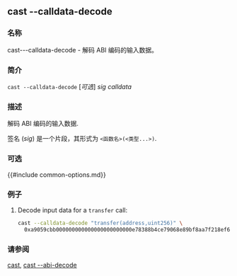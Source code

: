 ## cast --calldata-decode

### 名称

cast---calldata-decode - 解码 ABI 编码的输入数据。

### 简介

``cast --calldata-decode`` [*可选*] *sig* *calldata*

### 描述

解码 ABI 编码的输入数据.

签名 (*sig*) 是一个片段，其形式为 `<函数名>(<类型...>)`.

### 可选

{{#include common-options.md}}

### 例子

1. Decode input data for a `transfer` call:
    ```sh
    cast --calldata-decode "transfer(address,uint256)" \
      0xa9059cbb000000000000000000000000e78388b4ce79068e89bf8aa7f218ef6b9ab0e9d0000000000000000000000000000000000000000000000000008a8e4b1a3d8000
    ```

### 请参阅

[cast](./cast.md), [cast --abi-decode](./cast--abi-decode.md)
